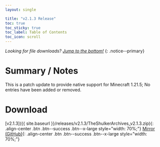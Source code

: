 ```yaml
---
layout: single

title: "v2.1.3 Release"
toc: true
toc_sticky: true
toc_label: Table of Contents
toc_icon: scroll
---
```


*Looking for file downloads? [Jump to the bottom!](#download)*
{: .notice--primary}

# Summary / Notes
This is a patch update to provide native support for Minecraft 1.21.5; No entries have been added or removed.

# Download
[v2.1.3]({{ site.baseurl }}/releases/v2.1.3/TheShulkerArchives_v2.1.3.zip){: .align-center .btn .btn--success .btn--x-large style="width: 70%;"}
[Mirror (GitHub)](https://github.com/KadTheHunter/ShulkerArchives/releases/tag/v2.1.3){: .align-center .btn .btn--success .btn--x-large style="width: 70%;"}